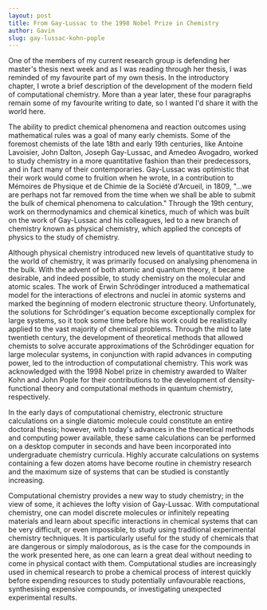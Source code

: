 ```yaml
---
layout: post
title: From Gay-Lussac to the 1998 Nobel Prize in Chemistry
author: Gavin
slug: gay-lussac-kohn-pople
---
```


One of the members of my current research group is defending her
master's thesis next week and as I was reading through her thesis, I was
reminded of my favourite part of my own thesis. In the introductory
chapter, I wrote a brief description of the development of the modern
field of computational chemistry. More than a year later, these four
paragraphs remain some of my favourite writing to date, so I wanted I'd
share it with the world here.
<!--more-->

The ability to predict chemical phenomena and reaction outcomes using
mathematical rules was a goal of many early chemists. Some of the
foremost chemists of the late 18th and early 19th centuries, like
Antoine Lavoisier, John Dalton, Joseph Gay-Lussac, and Amedeo Avogadro,
worked to study chemistry in a more quantitative fashion than their
predecessors, and in fact many of their contemporaries. Gay-Lussac was
optimistic that their work would come to fruition when he wrote, in a
contribution to Mémoires de Physique et de Chimie de la
Société d'Arcueil, in 1809, "...we are perhaps not far removed from the
time when we shall be able to submit the bulk of chemical phenomena to
calculation." Through the 19th century, work on thermodynamics and
chemical kinetics, much of which was built on the work of Gay-Lussac and
his colleagues, led to a new branch of chemistry known as physical
chemistry, which applied the concepts of physics to the study of
chemistry.

Although physical chemistry introduced new levels of quantitative study
to the world of chemistry, it was primarily focused on analysing
phenomena in the bulk. With the advent of both atomic and quantum
theory, it became desirable, and indeed possible, to study chemistry on
the molecular and atomic scales. The work of Erwin Schrödinger
introduced a mathematical model for the interactions of electrons and
nuclei in atomic systems and marked the beginning of modern electronic
structure theory. Unfortunately, the solutions for Schrödinger's
equation become exceptionally complex for large systems, so it took some
time before his work could be realistically applied to the vast majority
of chemical problems. Through the mid to late twentieth century, the
development of theoretical methods that allowed chemists to solve
accurate approximations of the Schrödinger equation for large molecular
systems, in conjunction with rapid advances in computing power, led to
the introduction of computational chemistry. This work was acknowledged
with the 1998 Nobel prize in chemistry awarded to Walter Kohn and John
Pople for their contributions to the development of density-functional
theory and computational methods in quantum chemistry, respectively.

In the early days of computational chemistry, electronic structure
calculations on a single diatomic molecule could constitute an entire
doctoral thesis; however, with today's advances in the theoretical
methods and computing power available, these same calculations can be
performed on a desktop computer in seconds and have been incorporated
into undergraduate chemistry curricula. Highly accurate calculations on
systems containing a few dozen atoms have become routine in chemistry
research and the maximum size of systems that can be studied is
constantly increasing.

Computational chemistry provides a new way to study chemistry; in the
view of some, it achieves the lofty vision of Gay-Lussac. With
computational chemistry, one can model discrete molecules or infinitely
repeating materials and learn about specific interactions in chemical
systems that can be very difficult, or even impossible, to study using
traditional experimental chemistry techniques. It is particularly useful
for the study of chemicals that are dangerous or simply malodorous, as
is the case for the compounds in the work presented here, as one can
learn a great deal without needing to come in physical contact with
them. Computational studies are increasingly used in chemical research
to probe a chemical process of interest quickly before expending
resources to study potentially unfavourable reactions, synthesising
expensive compounds, or investigating unexpected experimental results.
